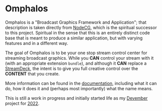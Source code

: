 # Omphalos

Omphalos is a "Broadcast Graphics Framework and Application"; that description
is taken directly from [NodeCG][1], which is the spiritual successor to this
project. Spiritual in the sense that this is an entirely distinct code base
that is meant to produce a similar application, but with varying features and
in a different way.

The goal of Omphalos is to be your one stop stream control center for streaming
broadcast graphics. While you **CAN** control your stream with it (with an
appropriate extension `bundle`), and although it **CAN** replace a
[StreamDeck][2], the intent is to give you full creative control over the
**CONTENT** that you create.

More information can be found in the [documentation][3], including what it can
do, how it does it and (perhaps most importantly) what the name means.

This is still a work in progress and initially started life as my [Devember][4]
project for [2022][5].

  [1]: https://www.nodecg.dev/
  [2]: https://www.elgato.com/en/stream-deck-mk2
  [3]: https://omphalos.ruinouspileofcrap.com
  [4]: https://devember.org/
  [5]: https://github.com/OdatNurd/devember-2021